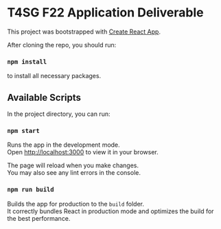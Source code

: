 # T4SG F22 Application Deliverable

This project was bootstrapped with [Create React App](https://github.com/facebook/create-react-app).

After cloning the repo, you should run:

### `npm install`

to install all necessary packages.

## Available Scripts

In the project directory, you can run:

### `npm start`

Runs the app in the development mode.\
Open [http://localhost:3000](http://localhost:3000) to view it in your browser.

The page will reload when you make changes.\
You may also see any lint errors in the console.

### `npm run build`

Builds the app for production to the `build` folder.\
It correctly bundles React in production mode and optimizes the build for the best performance.
